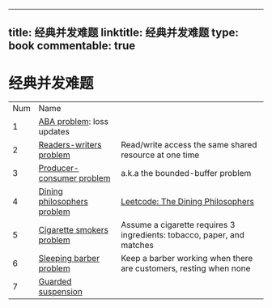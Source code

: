 
---
title: 经典并发难题
linktitle: 经典并发难题
type: book
commentable: true
---

# 经典并发难题

|     |                                                                                          |                                                                                          |
| --- | ---------------------------------------------------------------------------------------- | ---------------------------------------------------------------------------------------- |
| Num | Name                                                                                     |                                                                                          |
| 1   | [ABA problem](https://en.wikipedia.org/wiki/ABA_problem): loss updates                   |                                                                                          |
| 2   | [Readers-writers problem](https://en.wikipedia.org/wiki/Readers–writers_problem)         | Read/write access the same shared resource at one time                                   |
| 3   | [Producer-consumer problem](https://en.wikipedia.org/wiki/Producer–consumer_problem)     | a.k.a the bounded-buffer problem                                                         |
| 4   | [Dining philosophers problem](https://en.wikipedia.org/wiki/Dining_philosophers_problem) | [Leetcode: The Dining Philosophers](https://code.dennyzhang.com/the-dining-philosophers) |
| 5   | [Cigarette smokers problem](https://en.wikipedia.org/wiki/Cigarette_smokers_problem)     | Assume a cigarette requires 3 ingredients: tobacco, paper, and matches                   |
| 6   | [Sleeping barber problem](https://en.wikipedia.org/wiki/Sleeping_barber_problem)         | Keep a barber working when there are customers, resting when none                        |
| 7   | [Guarded suspension](https://en.wikipedia.org/wiki/Guarded_suspension)                   |                                                                                          |

    